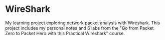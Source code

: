 # WireShark
My learning project exploring network packet analysis with Wireshark. This project includes my personal notes and 6 labs from the "Go from Packet Zero to Packet Hero with this Practical Wireshark" course.
